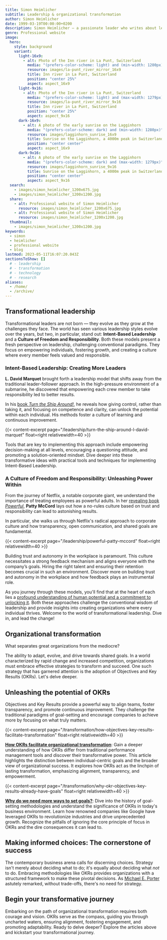 ```yaml
---
title: Simon Heimlicher
subtitle: Leadership & organizational transformation
author: Simon Heimlicher
date: 1999-03-19T00:00:00+0200
description: Simon Heimlicher – a passionate leader who writes about leadership, organizational transformation and technology
genre: Professional website
image:
  hero:
    style: background
    variant:
      light-16x9:
        - alt: Photo of the Inn river in La Punt, Switzerland
          media: "(prefers-color-scheme: light) and (min-width: 1280px)"
          resource: images/la-punt_river_mirror_16x9
          title: Inn river in La Punt, Switzerland
          position: "center 25%"
          aspect: aspect_16x9
      light-9x16:
        - alt: Photo of the Inn river in La Punt, Switzerland
          media: "(prefers-color-scheme: light) and (max-width: 1279px)"
          resource: images/la-punt_river_mirror_9x16
          title: Inn river in La Punt, Switzerland
          position: "center 25%"
          aspect: aspect_9x16
      dark-16x9:
        - alt: A photo of the early sunrise on the Lagginhorn
          media: "(prefers-color-scheme: dark) and (min-width: 1280px)"
          resource: images/lagginhorn_sunrise_16x9
          title: Sunrise on the Lagginhorn, a 4000m peak in Switzerland
          position: "center center"
          aspect: aspect_16x9
      dark-9x16:
        - alt: A photo of the early sunrise on the Lagginhorn
          media: "(prefers-color-scheme: dark) and (max-width: 1279px)"
          resource: images/lagginhorn_sunrise_9x16
          title: Sunrise on the Lagginhorn, a 4000m peak in Switzerland
          position: "center center"
          aspect: aspect_9x16
  search:
    - images/simon_heimlicher_1200x675.jpg
    - images/simon_heimlicher_1200x1200.jpg
  share:
    - alt: Professional website of Simon Heimlicher
      resource: images/simon_heimlicher_1200x675.jpg
    - alt: Professional website of Simon Heimlicher
      resource: images/simon_heimlicher_1200x1200.jpg
  thumbnail:
    - images/simon_heimlicher_1200x1200.jpg
keywords:
  - simon
  - heimlicher
  - professional website
  - blog
lastmod: 2023-05-11T16:07:20.043Z
sectionsToShow: []
  # - leadership
  # - transformation
  # - technology
  # - research
aliases:
  - /home/
  - /archive/
---
```


## Transformational leadership

Transformational leaders are not born — they evolve as they grow at the challenges they face. The world has seen various leadership styles evolve over the years, but two, in particular, stand out: **Intent-Based Leadership** and a **Culture of Freedom and Responsibility**. Both these models present a fresh perspective on leadership, challenging conventional paradigms. They focus on empowering individuals, fostering growth, and creating a culture where every member feels valued and responsible.

### Intent-Based Leadership: Creating More Leaders

**L. David Marquet** brought forth a leadership model that shifts away from the traditional leader-follower approach. In the high-pressure environment of a submarine, he discovered that empowering each crew member to take responsibility led to better results.

In his [book *Turn the Ship Around!*](leadership/turn-the-ship-around-l-david-marquet), he reveals how giving control, rather than taking it, and focusing on competence and clarity, can unlock the potential within each individual. His methods foster a culture of learning and continuous improvement.

{{< content-excerpt page="/leadership/turn-the-ship-around-l-david-marquet" float=right relativewidth=40 >}}

Tools that are key to implementing this approach include empowering decision-making at all levels, encouraging a questioning attitude, and promoting a solution-oriented mindset. Dive deeper into these transformative ideas with practical tools and techniques for implementing Intent-Based Leadership.

### A Culture of Freedom and Responsibility: Unleashing Power Within

From the journey of Netflix, a notable corporate giant, we understand the importance of treating employees as powerful adults. In her [revealing book *Powerful*](leadership/powerful-patty-mccord), **Patty McCord** lays out how a no-rules culture based on trust and responsibility can lead to astonishing results.

In particular, she walks us through Netflix's radical approach to corporate culture and how transparency, open communication, and shared goals are fundamental.

{{< content-excerpt page="/leadership/powerful-patty-mccord" float=right relativewidth=40 >}}

Building trust and autonomy in the workplace is paramount. This culture necessitates a strong feedback mechanism and aligns everyone with the company’s goals. Hiring the right talent and ensuring their retention becomes crucial in such an environment. Discover more on building trust and autonomy in the workplace and how feedback plays an instrumental role.

As you journey through these models, you'll find that at the heart of each lies a [profound understanding of human potential and a commitment to unlocking it](about/). Both these approaches challenge the conventional wisdom of leadership and provide insights into creating organizations where every individual thrives. Welcome to the world of transformational leadership. Dive in, and lead the change!

## Organizational transformation

What separates great organizations from the mediocre? 

The ability to adapt, evolve, and drive towards shared goals. In a world characterized by rapid change and increased competition, organizations must embrace effective strategies to transform and succeed. One such strategy that has garnered attention is the adoption of Objectives and Key Results (OKRs). Let's delve deeper.

## Unleashing the potential of OKRs

Objectives and Key Results provide a powerful way to align teams, foster transparency, and promote continuous improvement. They challenge the traditional paradigms of goal-setting and encourage companies to achieve more by focusing on what truly matters.

{{< content-excerpt page="/transformation/how-objectives-key-results-facilitate-transformation" float=right relativewidth=40 >}}

[**How OKRs facilitate organizational transformation**](#how-okrs-facilitate-organizational-transformation): Gain a deeper understanding of how OKRs differ from traditional performance management tools and discover their transformative power. This article highlights the distinction between individual-centric goals and the broader view of organizational success. It explores how OKRs act as the linchpin of lasting transformation, emphasizing alignment, transparency, and empowerment.

{{< content-excerpt page="/transformation/why-okr-objectives-key-results-already-have-goals" float=right relativewidth=40 >}}

[**Why do we need more ways to set goals?**](#why-do-we-need-more-ways-to-set-goals): Dive into the history of goal-setting methodologies and understand the significance of OKRs in today's business environment. Learn how renowned companies like Google have leveraged OKRs to revolutionize industries and drive unprecedented growth. Recognize the pitfalls of ignoring the core principle of focus in OKRs and the dire consequences it can lead to.

## Making informed choices: The cornerstone of success

The contemporary business arena calls for discerning choices. Strategy isn't merely about deciding what to do; it's equally about deciding what *not* to do. Embracing methodologies like OKRs provides organizations with a structured framework to make these pivotal decisions. As [Michael E. Porter](https://en.wikipedia.org/wiki/Michael_Porter) astutely remarked, without trade-offs, there's no need for strategy.

## Begin your transformative journey

Embarking on the path of organizational transformation requires both courage and vision. OKRs serve as the compass, guiding you through uncharted waters, ensuring alignment, fostering engagement, and promoting adaptability. Ready to delve deeper? Explore the articles above and kickstart your transformational journey.
